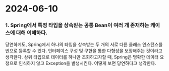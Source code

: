 # 2024-06-10

### 1. Spring에서 특정 타입을 상속받는 공통 Bean이 여러 개 존재하는 케이스에 대해 이해하다.

당연하게도, Spring에서 하나의 타입을 상속받는 두 개의 서로 다른 클래스 인스턴스를 빈으로 등록할 수 있다. 인터페이스 구성 및 구현을 통한 다형성을 보장해주는 것이라고 생각한다. 상위 타입으로 데이터를 하나만 조회하고자할 때, Spring은 명확한 데이터 요청으로 인식하지 않고 Exception을 발생시킨다. 어떻게 보면 당연하다고 생각한다.
